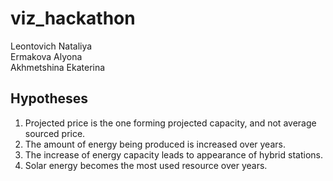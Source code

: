 # viz_hackathon

Leontovich Nataliya  
Ermakova Alyona  
Akhmetshina Ekaterina  

## Hypotheses
1. Projected price is the one forming projected capacity, and not average sourced price.
2. The amount of energy being produced is increased over years.
3. The increase of energy capacity leads to appearance of hybrid stations.
4. Solar energy becomes the most used resource over years.

